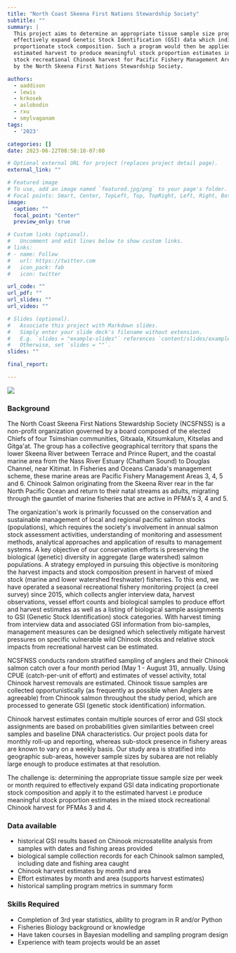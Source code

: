 ```yaml
---
title: "North Coast Skeena First Nations Stewardship Society"
subtitle: ""
summary: |
  This project aims to determine an appropriate tissue sample size program to
  effectively expand Genetic Stock Identification (GSI) data which indicates
  proportionate stock composition. Such a program would then be applied to the
  estimated harvest to produce meaningful stock proportion estimates in the mixed
  stock recreational Chinook harvest for Pacific Fishery Management Areas managed
  by the North Skeena First Nations Stewardship Society.

authors:
  - aaddison
  - lewis
  - krkosek
  - aslobodin
  - rxu
  - smylvaganam
tags:
  - '2023'

categories: []
date: 2023-06-22T08:58:18-07:00

# Optional external URL for project (replaces project detail page).
external_link: ""

# Featured image
# To use, add an image named `featured.jpg/png` to your page's folder.
# Focal points: Smart, Center, TopLeft, Top, TopRight, Left, Right, BottomLeft, Bottom, BottomRight.
image:
  caption: ""
  focal_point: "Center"
  preview_only: true

# Custom links (optional).
#   Uncomment and edit lines below to show custom links.
# links:
# - name: Follow
#   url: https://twitter.com
#   icon_pack: fab
#   icon: twitter

url_code: ""
url_pdf: ""
url_slides: ""
url_video: ""

# Slides (optional).
#   Associate this project with Markdown slides.
#   Simply enter your slide deck's filename without extension.
#   E.g. `slides = "example-slides"` references `content/slides/example-slides.md`.
#   Otherwise, set `slides = ""`.
slides: ""

final_report:

---
```

![](ncsfnss_logo.jpeg)

### Background

The North Coast Skeena First Nations Stewardship Society (NCSFNSS) is a
non-profit organization governed by a board composed of the elected Chiefs of
four Tsimshian communities, Gitxaala, Kitsumkalum, Kitselas and Gitga'at.  The
group has a collective geographical territory that spans the lower Skeena River
between Terrace and Prince Rupert, and the coastal marine area from the Nass
River Estuary (Chatham Sound) to Douglas Channel, near Kitimat.  In Fisheries
and Oceans Canada's management scheme, these marine areas are Pacific Fishery
Management Areas 3, 4, 5 and 6.  Chinook Salmon originating from the Skeena
River rear in the far North Pacific Ocean and return to their natal streams as
adults, migrating through the gauntlet of marine fisheries that are active in
PFMA's 3, 4 and 5.

The organization's work is primarily focussed on the conservation and
sustainable management of local and regional pacific salmon stocks
(populations), which requires the society's involvement in annual salmon stock
assessment activities, understanding of monitoring and assessment methods,
analytical approaches and application of results to management systems.  A key
objective of our conservation efforts is preserving the biological (genetic)
diversity in aggregate (large watershed) salmon populations.  A strategy
employed in pursuing this objective is monitoring the harvest impacts and stock
composition present in harvest of mixed stock (marine and lower watershed
freshwater) fisheries.  To this end, we have operated a seasonal recreational
fishery monitoring project (a creel survey) since 2015, which collects angler
interview data, harvest observations, vessel effort counts and biological
samples to produce effort and harvest estimates as well as a listing of
biological sample assignments to GSI (Genetic Stock Identification) stock
categories.  With harvest timing from interview data and associated GSI
information from bio-samples, management measures can be designed which
selectively mitigate harvest pressures on specific vulnerable wild Chinook
stocks and relative stock impacts from recreational harvest can be estimated.

NCSFNSS conducts random stratified sampling of anglers and their Chinook salmon
catch over a four month period (May 1 - August 31), annually.  Using CPUE
(catch-per-unit of effort) and estimates of vessel activity, total Chinook
harvest removals are estimated.  Chinook tissue samples are collected
opportunistically (as frequently as possible when Anglers are agreeable) from
Chinook salmon throughout the study period, which are processed to generate GSI
(genetic stock identification) information.  

Chinook harvest estimates contain multiple sources of error and GSI stock
assignments are based on probabilities given similarities between creel samples
and baseline DNA characteristics.  Our project pools data for monthly roll-up
and reporting, whereas sub-stock presence in fishery areas are known to vary on
a weekly basis.  Our study area is stratified into geographic sub-areas, however
sample sizes by subarea are not reliably large enough to produce estimates at
that resolution. 

The challenge is: determining the appropriate tissue sample size per week or
month required to effectively expand GSI data indicating proportionate stock
composition and apply it to the estimated harvest i.e produce meaningful stock
proportion estimates in the mixed stock recreational Chinook harvest for PFMAs 3
and 4.

### Data available

- historical GSI results based on Chinook microsatellite analysis from samples
  with dates and fishing areas provided
- biological sample collection records for each Chinook salmon sampled,
  including date and fishing area caught
- Chinook harvest estimates by month and area
- Effort estimates by month and area (supports harvest estimates)
- historical sampling program metrics in summary form

### Skills Required
- Completion of 3rd year statistics, ability to program in R and/or Python
- Fisheries Biology background or knowledge
- Have taken courses in Bayesian modelling and sampling program design
- Experience with team projects would be an asset
